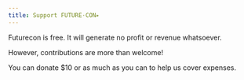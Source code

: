 ```yaml
---
title: Support FUTURE·CON▸
---
```

Futurecon is free. It will generate no profit or revenue whatsoever.

However, contributions are more than welcome!

You can donate $10 or as much as you can to help us cover expenses.